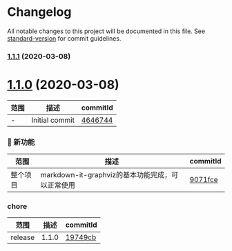 # Changelog

All notable changes to this project will be documented in this file. See [standard-version](https://github.com/conventional-changelog/standard-version) for commit guidelines.

### [1.1.1](https://github.com/aiyoudiao/markdown-it-graphviz/compare/v1.1.0...v1.1.1) (2020-03-08)

# [1.1.0](https://github.com/aiyoudiao/markdown-it-graphviz/compare/4646744...v1.1.0) (2020-03-08)

范围|描述|commitId
--|--|--
 - | Initial commit | [4646744](https://github.com/aiyoudiao/markdown-it-graphviz/commit/4646744)


### 🌟 新功能
范围|描述|commitId
--|--|--
 整个项目 | markdown-it-graphviz的基本功能完成，可以正常使用 | [9071fce](https://github.com/aiyoudiao/markdown-it-graphviz/commit/9071fce)


### chore
范围|描述|commitId
--|--|--
 release | 1.1.0 | [19749cb](https://github.com/aiyoudiao/markdown-it-graphviz/commit/19749cb)
